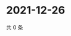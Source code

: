 # 2021-12-26

共 0 条

<!-- BEGIN WEIBO -->
<!-- 最后更新时间 Sun Dec 26 2021 15:11:40 GMT+0800 (China Standard Time) -->

<!-- END WEIBO -->
